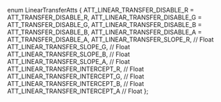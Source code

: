 enum LinearTransferAtts
{
   ATT_LINEAR_TRANSFER_DISABLE_R = ATT_TRANSFER_DISABLE_R,
   ATT_LINEAR_TRANSFER_DISABLE_G = ATT_TRANSFER_DISABLE_G,
   ATT_LINEAR_TRANSFER_DISABLE_B = ATT_TRANSFER_DISABLE_B,
   ATT_LINEAR_TRANSFER_DISABLE_A = ATT_TRANSFER_DISABLE_A,
   ATT_LINEAR_TRANSFER_SLOPE_R,                     // Float
   ATT_LINEAR_TRANSFER_SLOPE_G,                     // Float
   ATT_LINEAR_TRANSFER_SLOPE_B,                     // Float
   ATT_LINEAR_TRANSFER_SLOPE_A,                     // Float
   ATT_LINEAR_TRANSFER_INTERCEPT_R,               // Float
   ATT_LINEAR_TRANSFER_INTERCEPT_G,               // Float
   ATT_LINEAR_TRANSFER_INTERCEPT_B,               // Float
   ATT_LINEAR_TRANSFER_INTERCEPT_A                // Float
};